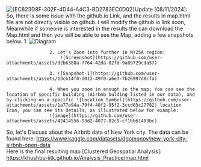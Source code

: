![{EC823D8F-302F-4D44-A4C3-BD2783EC0D02}](https://github.com/user-attachments/assets/b65096c5-ab2c-4bf2-8028-82eadd90a954)Update [08/11/2024]: So, there is some issue with the github.io Link, and the results in map.html file are not directly visible on github. 
                     I will modify the github.io link soon, Meanwhile if someone is interested in the results the can download the Map.html and then you will be able to see the Map, adding a few snapshots below. 
                     1. ![Diagram](https://github.com/user-attachments/assets/5c60565e-0372-49bc-bbbc-fcd25cea2017)

                    2. Let's Zoom into further in NY25A region: 
                        ![Screenshot](https://github.com/user-attachments/assets/d2b6388a-7764-42da-82fd-9a09729cda57)

                    3. ![Snapshot-1](https://github.com/user-attachments/assets/13cb14f0-d012-49f0-a6e3-7b26997d8cfa)

                    4. When you zoom in enough in the map; You can see the location of specific building (Airbnb bulding listed in our data), and by clicking on a specific ![Location Symbol](https://github.com/user-attachments/assets/1a77e94a-79f4-48f2-95f2-3ccd03c27782) location Icon, you can see its details, as illustrated below for example:
                    ![image](https://github.com/user-attachments/assets/42414556-93d2-4077-82c9-cf1bb61483bc)

So, let's Discuss about the Airbnb data of New York city. 
  The data can be found here: https://www.kaggle.com/datasets/dgomonov/new-york-city-airbnb-open-data   
  Here is the final resulting map [Clustered Geospatial Analysis]: https://khushbu-iitk.github.io/Analysis_Practice/map.html
